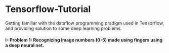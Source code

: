 # Tensorflow-Tutorial

Getting familiar with the dataflow programming pradigm used in Tensorflow, and providing solution to some deep learning problems.

#### I- Problem 1: Recognizing image numbers (0-5) made using fingers using a deep neural net.

